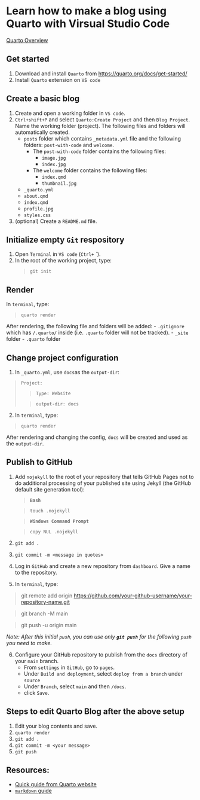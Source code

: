 # Learn how to make a blog using Quarto with Virsual Studio Code

[Quarto Overview](https://quarto.org/)
## Get started
1. Download and install `Quarto` from https://quarto.org/docs/get-started/
2. Install `Quarto` extension on `VS code`

## Create a basic blog

1. Create and open a working folder in `VS code`.
2. `Ctrl+shift+P` and select `Quarto:Create Project` and then `Blog Project`. Name the working folder (project). The following files and folders will automatically created.
    - `posts` folder which contains `_metadata.yml` file and the following folders: `post-with-code` and `welcome`. 
        - The `post-with-code` folder contains the following files:
            - `image.jpg`
            - `index.jpg`
        - The `welcome` folder contains the following files:
            - `index.qmd`
            - `thumbnail.jpg`
    - `_quarto.yml`
    - `about.qmd`
    - `index.qmd`
    - `profile.jpg`
    - `styles.css`
3. (optional) Create a `README.md` file.

## Initialize empty `Git` respository

1. Open `Terminal` in `VS code` (`Ctrl+` `).
2. In the root of the working project, type:
    > `git init`
## Render
In `terminal`, type:
> `quarto render`

After rendering, the following file and folders will be added:
    - `.gitignore` which has `/.quarto/` inside (i.e. `.quarto` folder will not be tracked).
    - `_site` folder
    - `.quarto` folder

## Change project configuration
1. In `_quarto.yml`, use `docs`as the `output-dir`:
> `Project:`
>
>>   `Type: Website`
>
>>  `output-dir: docs`

2. In `terminal`, type:
> `quarto render`

After rendering and changing the config, `docs` will be created and used as the `output-dir`.

## Publish to GitHub
1. Add `nojekyll` to the root of your repository that tells GitHub Pages not to do additional processing of your published site using Jekyll (the GitHub default site generation tool):

    > **`Bash`**

    > `touch .nojekyll`

    > **`Windows Command Prompt`**

    > `copy NUL .nojekyll`

2. `git add .`
3. `git commit -m <message in quotes> `
4. Log in `GitHub` and create a new repository from `dashboard`. Give a name to the repository.
5. In `terminal`, type:

> git remote add origin https://github.com/your-github-username/your-repository-name.git

> git branch -M main

> git push -u origin main

*Note: After this initial `push`, you can use only **`git push`** for the following `push` you need to make.*

6. Configure your GitHub repository to publish from the `docs` directory of your `main` branch. 
    - From `settings` in `GitHub`, go to `pages`.
    - Under `Build and deployment`, select `deploy from a branch` under `source`
    - Under `Branch`, select `main` and then `/docs`. 
    - click `Save`.

## Steps to edit Quarto Blog after the above setup
1. Edit your blog contents and save.
2. `quarto render `
3. `git add .`
4. `git commit -m <your message>`
5. `git push`


## Resources:
- [Quick guide from Quarto website](https://quarto.org/docs/websites/website-blog.html)
- [`markdown` guide](https://www.markdownguide.org/)